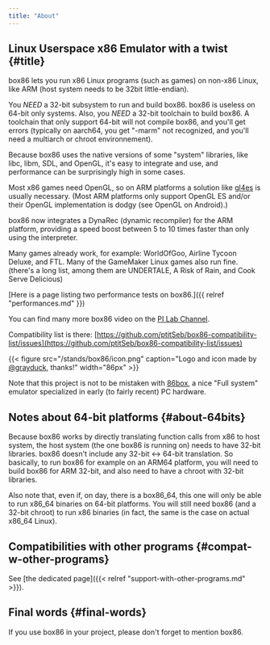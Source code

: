 ```yaml
---
title: "About"
---
```


## Linux Userspace x86 Emulator with a twist {#title}

box86 lets you run x86 Linux programs (such as games) on non-x86 Linux, like ARM (host system needs to be 32bit little-endian).

You *NEED* a 32-bit subsystem to run and build box86. box86 is useless on 64-bit only systems. Also, you *NEED* a
32-bit toolchain to build box86. A toolchain that only support 64-bit will not compile box86, and you'll get errors
(typically on aarch64, you get "-marm" not recognized, and you'll need a multiarch or chroot environnement).

Because box86 uses the native versions of some "system" libraries, like libc, libm, SDL, and OpenGL, it's easy to
integrate and use, and performance can be surprisingly high in some cases.

Most x86 games need OpenGL, so on ARM platforms a solution like [gl4es](https://github.com/ptitSeb/gl4es) is usually
necessary. (Most ARM platforms only support OpenGL ES and/or their OpenGL implementation is dodgy (see OpenGL on
Android).)

box86 now integrates a DynaRec (dynamic recompiler) for the ARM platform, providing a speed boost between 5 to 10 times
faster than only using the interpreter.

Many games already work, for example: WorldOfGoo, Airline Tycoon Deluxe, and FTL. Many of the GameMaker Linux games
also run fine. (there's a long list, among them are UNDERTALE, A Risk of Rain, and Cook Serve Delicious)

[Here is a page listing two performance tests on box86.]({{ relref "performances.md" }})

You can find many more box86 video on the [PI Lab Channel](https://www.youtube.com/channel/UCgfQjdc5RceRlTGfuthBs7g).

Compatibility list is there: [https://github.com/ptitSeb/box86-compatibility-list/issues](https://github.com/ptitSeb/box86-compatibility-list/issues)

{{< figure src="/stands/box86/icon.png" caption="Logo and icon made by [@grayduck](https://github.com/grayduck), thanks!" width="86px" >}}

Note that this project is not to be mistaken with [86box](https://github.com/86Box/86Box), a nice "Full system"
emulator specialized in early (to fairly recent) PC hardware.

## Notes about 64-bit platforms {#about-64bits}

Because box86 works by directly translating function calls from x86 to host system, the host system (the one box86 is
running on) needs to have 32-bit libraries. box86 doesn't include any 32-bit <-> 64-bit translation. So basically, to
run box86 for example on an ARM64 platform, you will need to build box86 for ARM 32-bit, and also need to have a
chroot with 32-bit libraries.

Also note that, even if, on day, there is a box86_64, this one will only be able to run x86_64 binaries on 64-bit
platforms. You will still need box86 (and a 32-bit chroot) to run x86 binaries (in fact, the same is the case on actual
x86_64 Linux).

## Compatibilities with other programs {#compat-w-other-programs}

See [the dedicated page]({{< relref "support-with-other-programs.md" >}}).

## Final words {#final-words}

If you use box86 in your project, please don't forget to mention box86.
